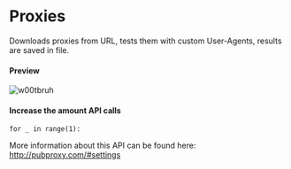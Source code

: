 # Proxies
Downloads proxies from URL, tests them with custom User-Agents, results are saved in file.

#### Preview
![w00tbruh](https://i.imgur.com/iDdug2f.jpg)

#### Increase the amount API calls
``` for _ in range(1): ```

More information about this API can be found here: http://pubproxy.com/#settings
